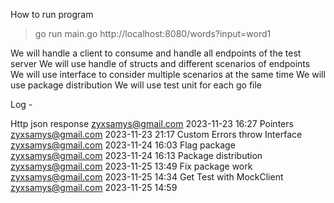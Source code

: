 How to run program

> go run main.go http://localhost:8080/words?input=word1

We will handle a client to consume and handle all endpoints of the test server
We will use handle of structs and different scenarios of endpoints
We will use interface to consider multiple scenarios at the same time 
We will use package distribution
We will use test unit for each go file

Log -

Http json response	zyxsamys@gmail.com	2023-11-23 16:27
Pointers	zyxsamys@gmail.com	2023-11-23 21:17
Custom Errors throw Interface	zyxsamys@gmail.com	2023-11-24 16:03
Flag package	zyxsamys@gmail.com	2023-11-24 16:13
Package distribution	zyxsamys@gmail.com	2023-11-25 13:49
Fix package work	zyxsamys@gmail.com	2023-11-25 14:34
Get Test with MockClient	zyxsamys@gmail.com	2023-11-25 14:59

